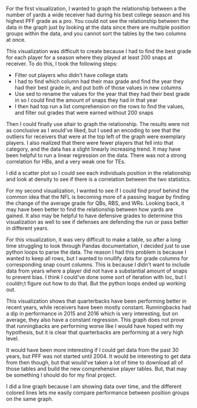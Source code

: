 For the first visualization, I wanted to graph the relationship between a the number of yards a wide receiver had during his best college season and his highest PFF grade as a pro. You could not see the relationship between the data in the graph just by looking at the data since there are multiple position groups within the data, and you cannot sort the tables by the two columns at once. 

This visualization was difficult to create because I had to find the best grade for each player for a season where they played at least 200 snaps at receiver. To do this, I took the following steps:

- Filter out players who didn't have college stats
- I had to find which column had their max grade and find the year they had their best grade in, and put both of those values in new columns
- Use sed to rename the values for the year that they had their best grade in so I could find the amount of snaps they had in that year
- I then had top run a list comprehension on the rows to find the values, and filter out grades that were earned without 200 snaps

Then I could finally use altair to graph the relationship. The results were not as conclusive as I would've liked, but I used an encoding to see that the outliers for receivers that were at the top left of the graph were exemplary players. I also realized that there were fewer players that fell into that category, and the data has a slight linearly increasing trend. It may have been helpful to run a linear regression on the data. There was not a strong correlation for HBs, and a very weak one for TEs.

I did a scatter plot so I could see each individuals position in the relationship and look at density to see if there is a correlation between the two statistics.

For my second visualization, I wanted to see if I could find proof behind the common idea that the NFL is becoming more of a passing league by finding the change of the average grade for QBs, RBS, and WRs. Looking back, it may have been better to find the relationship between how yards are gained. It also may be helpful to have defensive grades to determine this visualization as well to see if defenses are defending the run or pass better in different years.

For this visualization, it was very difficult to make a table, so after a long time struggling to look through Pandas documentation, I decided just to use python loops to parse the data. The reason I had this problem is because I wanted to keep all rows, but I wanted to nnullify data for grade columns for corresponding snap count columns. This is because I didn't want to include data from years where a player did not have a substantial amount of snaps to prevent bias. I think I could've done some sort of iteration with loc, but I couldn;t figure out how to do that. But the python loops ended up working out.

This visualization shows that quarterbacks have been performing better in recent years, while receivers have been mostly constant. Runningbacks had a dip in performance in 2015 and 2016 which is very interesting, but on average, they also have a constant regression. This graph does not prove that runningbacks are performing worse like I would have hoped with my hypothesis, but it is clear that quarterbacks are performing at a very high level. 

It would have been more interesting if I could get data from the past 30 years, but PFF was not started until 2004. It would be interesting to get data from then though, but that would've taken a lot of time to download all of those tables and build the new comprehensive player tables. But, that may be something I should do for my final project.

I did a line graph because I am showing data over time, and the different colored lines lets me easily compare performance between position groups on the same graph.
